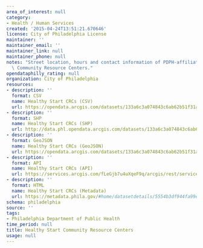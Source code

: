 ```yaml
---
area_of_interest: null
category:
- Health / Human Services
created: '2015-04-24T13:51:21.670646'
license: City of Philadelphia License
maintainer: ''
maintainer_email: ''
maintainer_link: null
maintainer_phone: null
notes: "Street location, hours and contact information of PDPH-affiliated HealthyStart\
  \ Community Resource Centers."
opendataphilly_rating: null
organization: City of Philadelphia
resources:
- description: ''
  format: CSV
  name: Healthy Start CRCs (CSV)
  url: https://opendata.arcgis.com/datasets/133a6c3a074843c6ab62b51f31a114a8_0.csv
- description: ''
  format: SHP
  name: Healthy Start CRCs (SHP)
  url: http://data.phl.opendata.arcgis.com/datasets/133a6c3a074843c6ab62b51f31a114a8_0.zip
- description: ''
  format: GeoJSON
  name: Healthy Start CRCs (GeoJSON)
  url: https://opendata.arcgis.com/datasets/133a6c3a074843c6ab62b51f31a114a8_0.geojson
- description: ''
  format: API
  name: Healthy Start CRCs (API)
  url: https://services.arcgis.com/fLeGjb7u4uXqeF9q/arcgis/rest/services/Healthy_Start_CRCs/FeatureServer/0/query?outFields=*&where=1%3D1
- description: ''
  format: HTML
  name: Healthy Start CRCs (Metadata)
  url: https://metadata.phila.gov/#home/datasetdetails/5554b3df944fa99e45287063/representationdetails/555d6294f9ee802a10006faf/
schema: philadelphia
source: ''
tags:
- Philadelphia Department of Public Health
time_period: null
title: Healthy Start Community Resource Centers
usage: null
---
```

